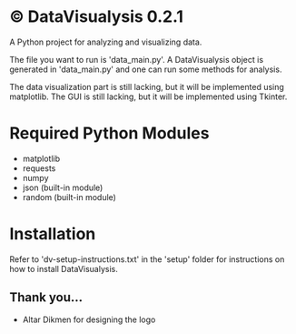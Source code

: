 # © DataVisualysis 0.2.1

A Python project for analyzing and visualizing data.

The file you want to run is 'data_main.py'. A DataVisualysis object is generated in 'data_main.py' and one can run some methods for analysis.

The data visualization part is still lacking, but it will be implemented using matplotlib.
The GUI is still lacking, but it will be implemented using Tkinter.

# Required Python Modules
- matplotlib
- requests
- numpy
- json (built-in module)
- random (built-in module)

# Installation
Refer to 'dv-setup-instructions.txt' in the 'setup' folder for instructions on how to install DataVisualysis.

## Thank you...
- Altar Dikmen for designing the logo
